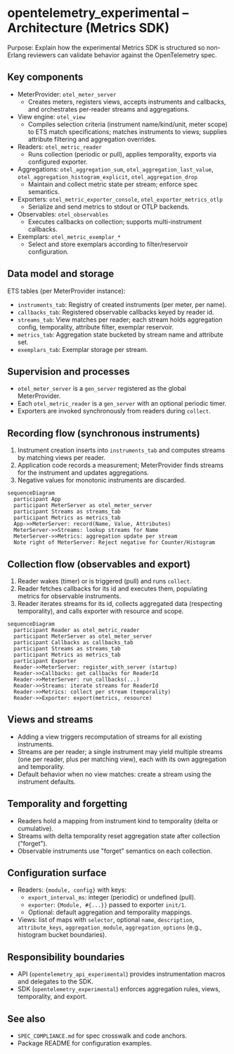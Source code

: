 opentelemetry_experimental – Architecture (Metrics SDK)
======================================================

Purpose: Explain how the experimental Metrics SDK is structured so non-Erlang reviewers can validate behavior against the OpenTelemetry spec.

Key components
--------------
- MeterProvider: `otel_meter_server`
  - Creates meters, registers views, accepts instruments and callbacks, and orchestrates per-reader streams and aggregations.
- View engine: `otel_view`
  - Compiles selection criteria (instrument name/kind/unit, meter scope) to ETS match specifications; matches instruments to views; supplies attribute filtering and aggregation overrides.
- Readers: `otel_metric_reader`
  - Runs collection (periodic or pull), applies temporality, exports via configured exporter.
- Aggregations: `otel_aggregation_sum`, `otel_aggregation_last_value`, `otel_aggregation_histogram_explicit`, `otel_aggregation_drop`
  - Maintain and collect metric state per stream; enforce spec semantics.
- Exporters: `otel_metric_exporter_console`, `otel_exporter_metrics_otlp`
  - Serialize and send metrics to stdout or OTLP backends.
- Observables: `otel_observables`
  - Executes callbacks on collection; supports multi-instrument callbacks.
- Exemplars: `otel_metric_exemplar_*`
  - Select and store exemplars according to filter/reservoir configuration.

Data model and storage
----------------------
ETS tables (per MeterProvider instance):
- `instruments_tab`: Registry of created instruments (per meter, per name).
- `callbacks_tab`: Registered observable callbacks keyed by reader id.
- `streams_tab`: View matches per reader; each stream holds aggregation config, temporality, attribute filter, exemplar reservoir.
- `metrics_tab`: Aggregation state bucketed by stream name and attribute set.
- `exemplars_tab`: Exemplar storage per stream.

Supervision and processes
-------------------------
- `otel_meter_server` is a `gen_server` registered as the global MeterProvider.
- Each `otel_metric_reader` is a `gen_server` with an optional periodic timer.
- Exporters are invoked synchronously from readers during `collect`.

Recording flow (synchronous instruments)
---------------------------------------
1) Instrument creation inserts into `instruments_tab` and computes streams by matching views per reader.
2) Application code records a measurement; MeterProvider finds streams for the instrument and updates aggregations.
3) Negative values for monotonic instruments are discarded.

```mermaid
sequenceDiagram
  participant App
  participant MeterServer as otel_meter_server
  participant Streams as streams_tab
  participant Metrics as metrics_tab
  App->>MeterServer: record(Name, Value, Attributes)
  MeterServer->>Streams: lookup streams for Name
  MeterServer->>Metrics: aggregation update per stream
  Note right of MeterServer: Reject negative for Counter/Histogram
```

Collection flow (observables and export)
----------------------------------------
1) Reader wakes (timer) or is triggered (pull) and runs `collect`.
2) Reader fetches callbacks for its id and executes them, populating metrics for observable instruments.
3) Reader iterates streams for its id, collects aggregated data (respecting temporality), and calls exporter with resource and scope.

```mermaid
sequenceDiagram
  participant Reader as otel_metric_reader
  participant MeterServer as otel_meter_server
  participant Callbacks as callbacks_tab
  participant Streams as streams_tab
  participant Metrics as metrics_tab
  participant Exporter
  Reader->>MeterServer: register_with_server (startup)
  Reader->>Callbacks: get callbacks for ReaderId
  Reader->>MeterServer: run_callbacks(...)
  Reader->>Streams: iterate streams for ReaderId
  Reader->>Metrics: collect per stream (temporality)
  Reader->>Exporter: export(metrics, resource)
```

Views and streams
-----------------
- Adding a view triggers recomputation of streams for all existing instruments.
- Streams are per reader; a single instrument may yield multiple streams (one per reader, plus per matching view), each with its own aggregation and temporality.
- Default behavior when no view matches: create a stream using the instrument defaults.

Temporality and forgetting
--------------------------
- Readers hold a mapping from instrument kind to temporality (delta or cumulative).
- Streams with delta temporality reset aggregation state after collection ("forget").
- Observable instruments use "forget" semantics on each collection.

Configuration surface
---------------------
- Readers: `{module, config}` with keys:
  - `export_interval_ms`: integer (periodic) or undefined (pull).
  - `exporter`: `{Module, #{...}}` passed to exporter `init/1`.
  - Optional: default aggregation and temporality mappings.
- Views: list of maps with `selector`, optional `name`, `description`, `attribute_keys`, `aggregation_module`, `aggregation_options` (e.g., histogram bucket boundaries).

Responsibility boundaries
-------------------------
- API (`opentelemetry_api_experimental`) provides instrumentation macros and delegates to the SDK.
- SDK (`opentelemetry_experimental`) enforces aggregation rules, views, temporality, and export.

See also
--------
- `SPEC_COMPLIANCE.md` for spec crosswalk and code anchors.
- Package README for configuration examples.



